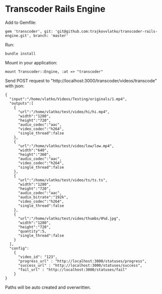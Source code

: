 # Transcoder Rails Engine

Add to Gemfile:
```
gem 'transcoder', git: 'git@github.com:trajkovvlatko/transcoder-rails-engine.git', branch: 'master'
```

Run:
```
bundle install
```

Mount in your application:
```
mount Transcoder::Engine, :at => "transcoder"
```

Send POST request to "http://localhost:3000/transcoder/videos/transcode" with json:

```
{
  "input":"/home/vlatko/Videos/Testing/originals/1.mp4", 
  "outputs":[
    {
      "url":"/home/vlatko/test/video/hi/hi.mp4", 
      "width":"1280", 
      "height":"720", 
      "audio_codec":"aac", 
      "video_codec":"h264", 
      "single_thread":false
    }, 
    {
      "url":"/home/vlatko/test/video/low/low.mp4", 
      "width":"640", 
      "height":"360", 
      "audio_codec":"aac", 
      "video_codec":"h264", 
      "single_thread":false
    }, 
    {
      "url":"/home/vlatko/test/video/ts/ts.ts", 
      "width":"1280", 
      "height":"720", 
      "audio_codec":"aac", 
      "audio_bitrate":"192k", 
      "video_codec":"h264", 
      "single_thread":false
    }, 
    {
      "url":"/home/vlatko/test/video/thumbs/0%d.jpg", 
      "width":"1280", 
      "height":"720", 
      "quantity":5, 
      "single_thread":false
    }
  ], 
  "config": 
    { 
      "video_id": "123", 
      "progress_url" : "http://localhost:3000/statuses/progress", 
      "success_url" : "http://localhost:3000/statuses/success", 
      "fail_url" : "http://localhost:3000/statuses/fail" 
    } 
}
```

Paths will be auto created and overwritten.
